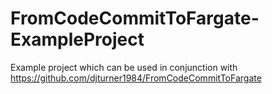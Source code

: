 # FromCodeCommitToFargate-ExampleProject
Example project which can be used in conjunction with https://github.com/djturner1984/FromCodeCommitToFargate
